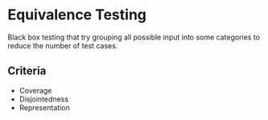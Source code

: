 # Equivalence Testing

Black box testing that try grouping all possible input into some categories to reduce the number of test cases.

## Criteria

- Coverage
- Disjointedness
- Representation